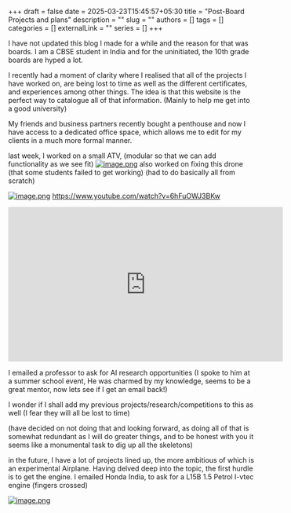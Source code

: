 +++ 
draft = false
date = 2025-03-23T15:45:57+05:30
title = "Post-Board Projects and plans"
description = ""
slug = ""
authors = []
tags = []
categories = []
externalLink = ""
series = []
+++

I have not updated this blog I made for a while and the reason for that was boards.
I am a CBSE student in India and for the uninitiated, the 10th grade boards are hyped a lot.

I recently had a moment of clarity where I realised that all of the projects I have worked on, are being lost to time as well as the different certificates, and experiences among other things. The idea is that this website is the perfect way to catalogue all of that information. (Mainly to help me get into a good university)

My friends and business partners recently bought a penthouse and now I have access to a dedicated office space, which allows me to edit for my clients in a much more formal manner.

last week, I worked on a small ATV, (modular so that we can add functionality as we see fit)
[![image.png](https://i.postimg.cc/HkXgy1vK/image.png)](https://postimg.cc/QF8P2w3k)
also worked on fixing this drone (that some students failed to get working) (had to do basically all from scratch)

[![image.png](https://i.postimg.cc/wMpWZnQt/image.png)](https://postimg.cc/BLmc1Yys)
https://www.youtube.com/watch?v=6hFuOWJ3BKw

<iframe width="560" height="315" src="https://www.youtube-nocookie.com/embed/6hFuOWJ3BKw?si=8aL2Cud914G6tG8E" title="YouTube video player" frameborder="0" allow="accelerometer; autoplay; clipboard-write; encrypted-media; gyroscope; picture-in-picture; web-share" referrerpolicy="strict-origin-when-cross-origin" allowfullscreen></iframe>

I emailed a professor to ask for AI research opportunities (I spoke to him at a summer school event, He was charmed by my knowledge, seems to be a great mentor, now lets see if I get an email back!)

I wonder if I shall add my previous projects/research/competitions to this as well (I fear they will all be lost to time)

(have decided on not doing that and looking forward, as doing all of that is somewhat redundant as I will do greater things, and to be honest with you it seems like a monumental task to dig up all the skeletons)

in the future, I have a lot of projects lined up, the more ambitious of which is an experimental Airplane. Having delved deep into the topic, the first hurdle is to get the engine. I emailed Honda India, to ask for a L15B 1.5 Petrol I-vtec engine (fingers crossed)

[![image.png](https://i.postimg.cc/NjPnNJ9t/image.png)](https://postimg.cc/3km9NZFf)

